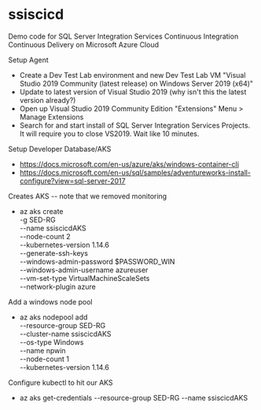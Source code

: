 # ssiscicd
Demo code for SQL Server Integration Services Continuous Integration Continuous Delivery on Microsoft Azure Cloud


Setup Agent
- Create a Dev Test Lab environment and new Dev Test Lab VM "Visual Studio 2019 Community (latest release) on Windows Server 2019 (x64)"
- Update to latest version of Visual Studio 2019 (why isn't this the latest version already?)
- Open up Visual Studio 2019 Community Edition "Extensions" Menu > Manage Extensions
- Search for and start install of SQL Server Integration Services Projects. It will require you to close VS2019. Wait like 10 minutes.

Setup Developer Database/AKS
- https://docs.microsoft.com/en-us/azure/aks/windows-container-cli
- https://docs.microsoft.com/en-us/sql/samples/adventureworks-install-configure?view=sql-server-2017

Creates AKS -- note that we removed monitoring
- az aks create \
    -g SED-RG \
    --name ssiscicdAKS \
    --node-count 2 \
    --kubernetes-version 1.14.6 \
    --generate-ssh-keys \
    --windows-admin-password $PASSWORD_WIN \
    --windows-admin-username azureuser \
    --vm-set-type VirtualMachineScaleSets \
    --network-plugin azure

Add a windows node pool
-	az aks nodepool add \
    --resource-group SED-RG \
    --cluster-name ssiscicdAKS \
    --os-type Windows \
    --name npwin \
    --node-count 1 \
    --kubernetes-version 1.14.6 
    
Configure kubectl to hit our AKS
- az aks get-credentials --resource-group SED-RG --name ssiscicdAKS


	
